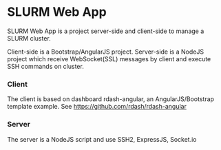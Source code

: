# SLURM Web App

SLURM Web App is a project server-side and client-side to manage a SLURM cluster.

Client-side is a Bootstrap/AngularJS project. Server-side is a NodeJS project which receive WebSocket(SSL) messages by client and execute SSH commands on cluster.


### Client
The client is based on dashboard rdash-angular, an AngularJS/Bootstrap template example. See https://github.com/rdash/rdash-angular

### Server
The server is a NodeJS script and use SSH2, ExpressJS, Socket.io
